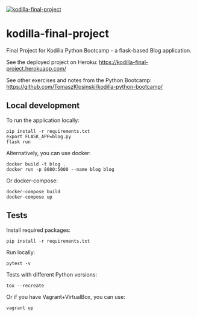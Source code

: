 [![kodilla-final-project](https://github.com/TomaszKlosinski/kodilla-final-project/actions/workflows/ci.yaml/badge.svg)](https://github.com/TomaszKlosinski/kodilla-final-project/actions/workflows/ci.yaml)

# kodilla-final-project
Final Project for Kodilla Python Bootcamp - a flask-based Blog application.

See the deployed project on Heroku:
https://kodilla-final-project.herokuapp.com/

See other exercises and notes from the Python Bootcamp:
https://github.com/TomaszKlosinski/kodilla-python-bootcamp/


## Local development

To run the application locally:
```shell
pip install -r requirements.txt
export FLASK_APP=blog.py
flask run
```

Alternatively, you can use docker:
```shell
docker build -t blog .
docker run -p 8080:5000 --name blog blog
```

Or docker-compose:
```shell
docker-compose build
docker-compose up
```


## Tests

Install required packages:
```shell
pip install -r requirements.txt
```

Run locally:
```shell
pytest -v
```

Tests with different Python versions:
```shell
tox --recreate
```

Or if you have Vagrant+VirtualBox, you can use:
```shell
vagrant up
```

<!-- ## CI/CD

See the tests on Continuous Integration workflow:
https://github.com/TomaszKlosinski/kodilla-final-project/actions -->
